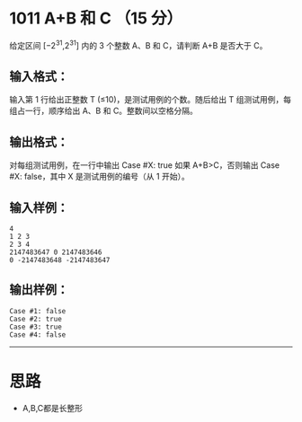 #	1011 A+B 和 C （15 分）

给定区间 [−2<sup>31</sup>,2<sup>31</sup>] 内的 3 个整数 A、B 和 C，请判断 A+B 是否大于 C。

##	输入格式：

输入第 1 行给出正整数 T (≤10)，是测试用例的个数。随后给出 T 组测试用例，每组占一行，顺序给出 A、B 和 C。整数间以空格分隔。

##	输出格式：

对每组测试用例，在一行中输出 Case #X: true 如果 A+B>C，否则输出 Case #X: false，其中 X 是测试用例的编号（从 1 开始）。

##	输入样例：

```
4
1 2 3
2 3 4
2147483647 0 2147483646
0 -2147483648 -2147483647
```

##	输出样例：

```
Case #1: false
Case #2: true
Case #3: true
Case #4: false
```
___

#	思路

*	A,B,C都是长整形
